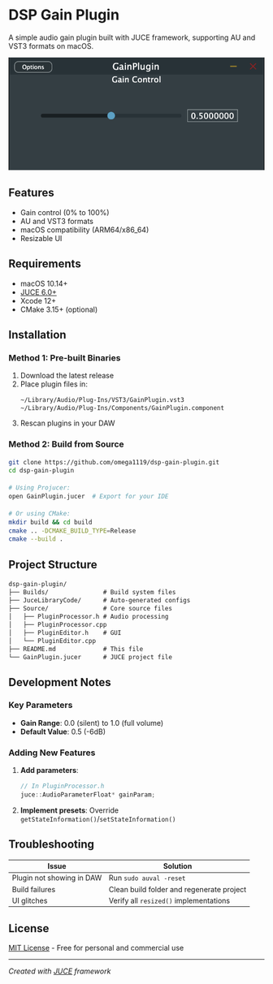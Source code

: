 # DSP Gain Plugin

A simple audio gain plugin built with JUCE framework, supporting AU and VST3 formats on macOS.

![Plugin Screenshot](screenshot.png)

## Features
- Gain control (0% to 100%)
- AU and VST3 formats
- macOS compatibility (ARM64/x86_64)
- Resizable UI

## Requirements
- macOS 10.14+
- [JUCE 6.0+](https://juce.com)
- Xcode 12+
- CMake 3.15+ (optional)

## Installation
### Method 1: Pre-built Binaries
1. Download the latest release
2. Place plugin files in:
   ```
   ~/Library/Audio/Plug-Ins/VST3/GainPlugin.vst3
   ~/Library/Audio/Plug-Ins/Components/GainPlugin.component
   ```
3. Rescan plugins in your DAW

### Method 2: Build from Source
```bash
git clone https://github.com/omega1119/dsp-gain-plugin.git
cd dsp-gain-plugin

# Using Projucer:
open GainPlugin.jucer  # Export for your IDE

# Or using CMake:
mkdir build && cd build
cmake .. -DCMAKE_BUILD_TYPE=Release
cmake --build .
```

## Project Structure
```
dsp-gain-plugin/
├── Builds/               # Build system files
├── JuceLibraryCode/      # Auto-generated configs
├── Source/               # Core source files
│   ├── PluginProcessor.h # Audio processing
│   ├── PluginProcessor.cpp
│   ├── PluginEditor.h    # GUI
│   └── PluginEditor.cpp
├── README.md             # This file
└── GainPlugin.jucer      # JUCE project file
```

## Development Notes
### Key Parameters
- **Gain Range**: 0.0 (silent) to 1.0 (full volume)
- **Default Value**: 0.5 (-6dB)

### Adding New Features
1. **Add parameters**:
   ```cpp
   // In PluginProcessor.h
   juce::AudioParameterFloat* gainParam;
   ```
2. **Implement presets**:
   Override `getStateInformation()`/`setStateInformation()`

## Troubleshooting
| Issue | Solution |
|-------|----------|
| Plugin not showing in DAW | Run `sudo auval -reset` |
| Build failures | Clean build folder and regenerate project |
| UI glitches | Verify all `resized()` implementations |

## License
[MIT License](LICENSE) - Free for personal and commercial use

---

*Created with [JUCE](https://juce.com) framework*